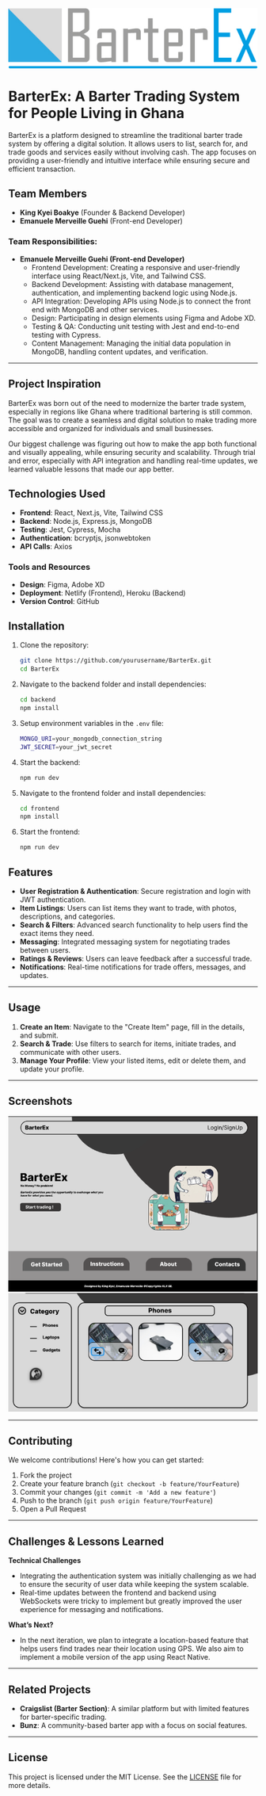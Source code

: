<div style="display: flex; justify-content: center;"><img src="./public/ALX%20BARTERX2.jpg" alt="banner"></div>

# BarterEx: A Barter Trading System for People Living in Ghana

BarterEx is a platform designed to streamline the traditional barter trade system by offering a digital solution. It allows users to list, search for, and trade goods and services easily without involving cash. The app focuses on providing a user-friendly and intuitive interface while ensuring secure and efficient transaction.

## Team Members

- **King Kyei Boakye** (Founder & Backend Developer)  
- **Emanuele Merveille Guehi** (Front-end Developer)

### Team Responsibilities:

- **Emanuele Merveille Guehi (Front-end Developer)**
  - Frontend Development: Creating a responsive and user-friendly interface using React/Next.js, Vite, and Tailwind CSS.
  - Backend Development: Assisting with database management, authentication, and implementing backend logic using Node.js.
  - API Integration: Developing APIs using Node.js to connect the front end with MongoDB and other services.
  - Design: Participating in design elements using Figma and Adobe XD.
  - Testing & QA: Conducting unit testing with Jest and end-to-end testing with Cypress.
  - Content Management: Managing the initial data population in MongoDB, handling content updates, and verification.

---

## Project Inspiration

BarterEx was born out of the need to modernize the barter trade system, especially in regions like Ghana where traditional bartering is still common. The goal was to create a seamless and digital solution to make trading more accessible and organized for individuals and small businesses.  

Our biggest challenge was figuring out how to make the app both functional and visually appealing, while ensuring security and scalability. Through trial and error, especially with API integration and handling real-time updates, we learned valuable lessons that made our app better.

## Technologies Used

- **Frontend**: React, Next.js, Vite, Tailwind CSS
- **Backend**: Node.js, Express.js, MongoDB
- **Testing**: Jest, Cypress, Mocha
- **Authentication**: bcryptjs, jsonwebtoken
- **API Calls**: Axios

### Tools and Resources

- **Design**: Figma, Adobe XD
- **Deployment**: Netlify (Frontend), Heroku (Backend)
- **Version Control**: GitHub

## Installation

1. Clone the repository:

   ```bash
   git clone https://github.com/yourusername/BarterEx.git
   cd BarterEx
   ```

2. Navigate to the backend folder and install dependencies:

   ```bash
   cd backend
   npm install
   ```

3. Setup environment variables in the `.env` file:

   ```bash
   MONGO_URI=your_mongodb_connection_string
   JWT_SECRET=your_jwt_secret
   ```

4. Start the backend:

   ```bash
   npm run dev
   ```

5. Navigate to the frontend folder and install dependencies:

   ```bash
   cd frontend
   npm install
   ```

6. Start the frontend:

   ```bash
   npm run dev
   ```

## Features

- **User Registration & Authentication**: Secure registration and login with JWT authentication.
- **Item Listings**: Users can list items they want to trade, with photos, descriptions, and categories.
- **Search & Filters**: Advanced search functionality to help users find the exact items they need.
- **Messaging**: Integrated messaging system for negotiating trades between users.
- **Ratings & Reviews**: Users can leave feedback after a successful trade.
- **Notifications**: Real-time notifications for trade offers, messages, and updates.

---

## Usage

1. **Create an Item**: Navigate to the "Create Item" page, fill in the details, and submit.
2. **Search & Trade**: Use filters to search for items, initiate trades, and communicate with other users.
3. **Manage Your Profile**: View your listed items, edit or delete them, and update your profile.

---

## Screenshots

<img src="./public/img-i4.png" alt="banner">
<img src="./public/img-i3.png" alt="banner">

---

## Contributing

We welcome contributions! Here's how you can get started:

1. Fork the project
2. Create your feature branch (`git checkout -b feature/YourFeature`)
3. Commit your changes (`git commit -m 'Add a new feature'`)
4. Push to the branch (`git push origin feature/YourFeature`)
5. Open a Pull Request

---

## Challenges & Lessons Learned

**Technical Challenges**  
- Integrating the authentication system was initially challenging as we had to ensure the security of user data while keeping the system scalable.
- Real-time updates between the frontend and backend using WebSockets were tricky to implement but greatly improved the user experience for messaging and notifications.

**What’s Next?**  
- In the next iteration, we plan to integrate a location-based feature that helps users find trades near their location using GPS. We also aim to implement a mobile version of the app using React Native.

---

## Related Projects

- **Craigslist (Barter Section)**: A similar platform but with limited features for barter-specific trading.
- **Bunz**: A community-based barter app with a focus on social features.

---

## License

This project is licensed under the MIT License. See the [LICENSE](LICENSE) file for more details.
```


